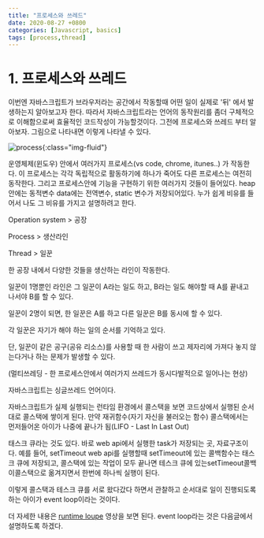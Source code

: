 ```yaml
---
title: "프로세스와 쓰레드"
date: 2020-08-27 +0800
categories: [Javascript, basics]
tags: [process,thread]
---
```


# 1. 프로세스와 쓰레드

이번엔 자바스크립트가 브라우저라는 공간에서 작동할때 어떤 일이 실제로 '뒤' 에서 발생하는지 알아보고자 한다. 따라서 자바스크립트라는 언어의 동작원리를 좀더 구체적으로 이해함으로써 효율적인 코드작성이 가능할것이다. 그전에 프로세스와 쓰레드 부터 알아보자. 그림으로 나타내면 이렇게 나타낼 수 있다.

![process](https://yeonghunko.github.io/assets/img/vanila_practice/process.png){:class="img-fluid"}

운영체제(윈도우) 안에서 여러가지 프로세스(vs code, chrome, itunes..) 가 작동한다. 이 프로세스는 각각 독립적으로 활동하기에 하나가 죽어도 다른 프로세스는 여전히 동작한다. 그리고 프로세스안에 기능을 구현하기 위한 여러가지 것들이 들어있다. heap 안에는 동적변수 data에는 전역변수, static 변수가 저장되어있다. 누가 쉽게 비유를 들어서 나도 그 비유를 가지고 설명하려고 한다.

Operation system > 공장

Process > 생산라인

Thread > 일꾼

한 공장 내에서 다양한 것들을 생산하는 라인이 작동한다.

일꾼이 1명뿐인 라인은 그 일꾼이 A라는 일도 하고, B라는 일도 해야할 때 A를 끝내고 나서야 B를 할 수 있다.

일꾼이 2명이 되면, 한 일꾼은 A를 하고 다른 일꾼은 B를 동시에 할 수 있다.

각 일꾼은 자기가 해야 하는 일의 순서를 기억하고 있다.

단, 일꾼이 같은 공구(공유 리소스)를 사용할 때 한 사람이 쓰고 제자리에 가져다 놓지 않는다거나 하는 문제가 발생할 수 있다.

(멀티쓰레딩 - 한 프로세스안에서 여러가지 쓰레드가 동시다발적으로 일어나는 현상)

자바스크립트는 싱글쓰레드 언어이다.

자바스크립트가 실제 실행되는 런타임 환경에서 콜스택을 보면 코드상에서 실행된 순서대로 콜스택에 쌓이게 된다. 만약 재귀함수(자기 자신을 불러오는 함수) 콜스택에서는 먼저들어온 아이가 나중에 끝나가 됨(LIFO - Last In Last Out)

태스크 큐라는 것도 있다. 바로 web api에서 실행한 task가 저장되는 곳, 자료구조이다. 예를 들어, setTimeout web api를 실행할때 setTimeout에 있는 콜백함수는 태스크 큐에 저장되고, 콜스택에 있는 작업이 모두 끝나면 테스크 큐에 있는setTimeout콜백이콜스택으로 옮겨지면서 한번에 하나씩 실행이 된다.

이렇게 콜스택과 테스크 큐를 서로 왔다갔다 하면서 관찰하고 순서대로 일이 진행되도록 하는 아이가 event loop이라는 것이다.

더 자세한 내용은 [runtime loupe](https://www.youtube.com/watch?v=8aGhZQkoFbQ&list=PLpjvGpURp3yjz_OYVkXdTq1TXX2P9SCbl&index=58&t=1416s) 영상을 보면 된다. event loop라는 것은 다음글에서 설명하도록 하겠다.
